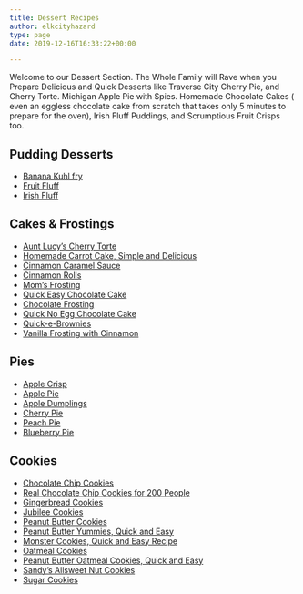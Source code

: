 ```yaml
---
title: Dessert Recipes
author: elkcityhazard
type: page
date: 2019-12-16T16:33:22+00:00

---
```

Welcome to our Dessert Section. The Whole Family will Rave when you Prepare Delicious and Quick Desserts like Traverse City Cherry Pie, and Cherry Torte. Michigan Apple Pie with Spies. Homemade Chocolate Cakes ( even an eggless chocolate cake from scratch that takes only 5 minutes to prepare for the oven), Irish Fluff Puddings, and Scrumptious Fruit Crisps too.

## Pudding Desserts

  * [Banana Kuhl fry][1]
  * [Fruit Fluff][2]
  * [Irish Fluff][3]

## Cakes & Frostings

  * [Aunt Lucy&#8217;s Cherry Torte][4]
  * [Homemade Carrot Cake, Simple and Delicious][5]
  * [Cinnamon Caramel Sauce][6]
  * [Cinnamon Rolls][7]
  * [Mom&#8217;s Frosting][8]
  * [Quick Easy Chocolate Cake][9]
  * [Chocolate Frosting][10]
  * [Quick No Egg Chocolate Cake][11]
  * [Quick-e-Brownies][12]
  * [Vanilla Frosting with Cinnamon][13]

## Pies

  * [Apple Crisp][14]
  * [Apple Pie][15]
  * [Apple Dumplings][16]
  * [Cherry Pie][17]
  * [Peach Pie][18]
  * [Blueberry Pie][19]

## Cookies

  * [Chocolate Chip Cookies][20]
  * [Real Chocolate Chip Cookies for 200 People][21]
  * [Gingerbread Cookies][22]
  * [Jubilee Cookies][23]
  * [Peanut Butter Cookies][24]
  * [Peanut Butter Yummies, Quick and Easy][25]
  * [Monster Cookies, Quick and Easy Recipe][26]
  * [Oatmeal Cookies][27]
  * [Peanut Butter Oatmeal Cookies, Quick and Easy][28]
  * [Sandy&#8217;s Allsweet Nut Cookies][29]
  * [Sugar Cookies][30]

 [1]: /wordpress/index.php/dessert-recipes/banana-kuhl-fry-recipe/
 [2]: /wordpress/index.php/dessert-recipes/fruit-fluff-recipe/
 [3]: /wordpress/index.php/dessert-recipes/irish-fluff/
 [4]: /wordpress/index.php/dessert-recipes/cherry-torte-recipe/
 [5]: /wordpress/index.php/dessert-recipes/homemade-carrot-cake-recipe/
 [6]: /wordpress/index.php/dessert-recipes/homemade-cinnamon-caramel-sauce/
 [7]: /wordpress/index.php/dessert-recipes/cinnamon-rolls-from-scratch/
 [8]: /wordpress/index.php/dessert-recipes/easy-frosting-recipe/
 [9]: /wordpress/index.php/dessert-recipes/easy-chocolate-cake-recipe/
 [10]: /wordpress/index.php/dessert-recipes/chocolate-frosting-recipe/
 [11]: /wordpress/index.php/dessert-recipes/no-egg-chocolate-cake/
 [12]: /wordpress/index.php/dessert-recipes/easy-brownie-recipe/
 [13]: /wordpress/index.php/dessert-recipes/vanilla-frosting-recipe-with-cinnamon/
 [14]: /wordpress/index.php/dessert-recipes/apple-crisp-pie-recipe/
 [15]: /wordpress/index.php/dessert-recipes/apple-pie-recipe/
 [16]: /wordpress/index.php/easy-vegetarian-dinner-recipes/easy-apple-dumplings/
 [17]: /wordpress/index.php/dessert-recipes/traverse-city-cherry-pie/
 [18]: /wordpress/index.php/dessert-recipes/peach-pie-with-fresh-peaches/
 [19]: /wordpress/index.php/dessert-recipes/blueberry-pie-recipe/
 [20]: /wordpress/index.php/dessert-recipes/easy-chocolate-chip-cookies/
 [21]: /wordpress/index.php/institutional-recipes-for-200/chocolate-chip-cookies-recipe-for-200-people/
 [22]: /wordpress/index.php/dessert-recipes/gingerbread-cookies/
 [23]: /wordpress/index.php/dessert-recipes/jubilee-cookie-recipe/
 [24]: /wordpress/index.php/dessert-recipes/easy-peanut-butter-cookies-recipe/
 [25]: /wordpress/index.php/dessert-recipes/peanut-butter-yummies/
 [26]: /wordpress/index.php/dessert-recipes/monster-cookies-recipe/
 [27]: /wordpress/index.php/dessert-recipes/homemade-oatmeal-cookies/
 [28]: /wordpress/index.php/dessert-recipes/peanut-butter-oatmeal-cookies/
 [29]: /wordpress/index.php/dessert-recipes/all-sweet-nut-cookies/
 [30]: /wordpress/index.php/dessert-recipes/sugar-cookies-recipe/
